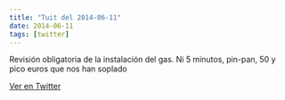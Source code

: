 ```yaml
---
title: "Tuit del 2014-06-11"
date: 2014-06-11
tags: [twitter]
---
```


Revisión obligatoria de la instalación del gas. Ni 5 minutos, pin-pan, 50 y pico euros que nos han soplado



[Ver en Twitter](https://twitter.com/i/web/status/476722083674980352)
